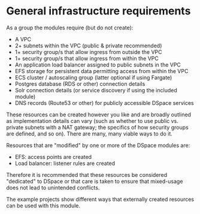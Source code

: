 # General infrastructure requirements

As a group the modules require (but do not create):

- A VPC
- 2+ subnets within the VPC (public & private recommended)
- 1+ security group/s that allow ingress from outside the VPC
- 1+ security group/s that allow ingress from within the VPC
- An application load balancer assigned to public subnets in the VPC
- EFS storage for persistent data permitting access from within the VPC
- ECS cluster / autoscaling group (latter optional if using Fargate)
- Postgres database (RDS or other) connection details
- Solr connection details (or service discovery if using the included module)
- DNS records (Route53 or other) for publicly accessible DSpace services

These resources can be created however you like and are broadly outlined
as implementation details can vary (such as whether to use public vs.
private subnets with a NAT gateway; the specifics of how security groups
are defined, and so on). There are many, many viable ways to do it.

Resources that are "modified" by one or more of the DSpace modules are:

- EFS: access points are created
- Load balancer: listener rules are created

Therefore it is recommended that these resources be considered "dedicated"
to DSpace or that care is taken to ensure that mixed-usage does not lead to
unintended conflicts.

The example projects show different ways that externally created resources
can be used with this module.
